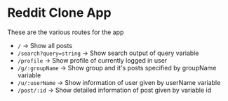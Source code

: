 # Reddit Clone App

These are the various routes for the app

* `/` -> Show all posts
* `/search?query=string` -> Show search output of query variable
* `/profile` -> Show profile of currently logged in user
* `/g/:groupName` -> Show group and it's posts specified by groupName variable
* `/u/:userName` -> Show information of user given by userName variable
* `/post/:id` -> Show detailed information of post given by variable id